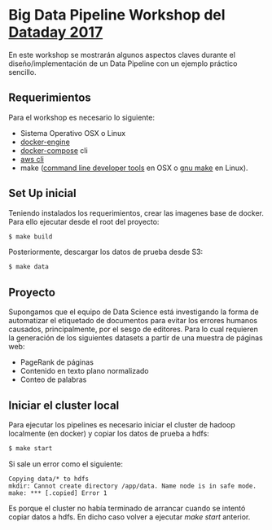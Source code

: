 # Big Data Pipeline Workshop del [Dataday 2017](https://sg.com.mx/dataday/)
En este workshop se mostrarán algunos aspectos claves durante el diseño/implementación de un Data Pipeline con un ejemplo práctico sencillo.


## Requerimientos
Para el workshop es necesario lo siguiente:
* Sistema Operativo OSX o Linux
* [docker-engine](https://docs.docker.com/engine/installation/)
* [docker-compose](https://docs.docker.com/compose/install/) cli
* [aws cli](https://aws.amazon.com/cli/)
* make ([command line developer tools](https://developer.apple.com/downloads/index.action?=command%20line%20tools) en OSX o [gnu make](https://www.gnu.org/software/make/) en Linux).


## Set Up inicial
Teniendo instalados los requerimientos, crear las imagenes base de docker. Para ello ejecutar desde el root del proyecto:
```bash
$ make build
```

Posteriormente, descargar los datos de prueba desde S3:
```bash
$ make data
```


## Proyecto
Supongamos que el equipo de Data Science está investigando la forma de automatizar el etiquetado de documentos para evitar los errores humanos causados, principalmente, por el sesgo de editores. Para lo cual requieren la generación de los siguientes datasets a partir de una muestra de páginas web:

* PageRank de páginas
* Contenido en texto plano normalizado
* Conteo de palabras


## Iniciar el cluster local
Para ejecutar los pipelines es necesario iniciar el cluster de hadoop localmente (en docker) y copiar los datos de prueba a hdfs:
```bash
$ make start
```

Si sale un error como el siguiente:
```
Copying data/* to hdfs
mkdir: Cannot create directory /app/data. Name node is in safe mode.
make: *** [.copied] Error 1
```
Es porque el cluster no había terminado de arrancar cuando se intentó copiar datos a hdfs. En dicho caso volver a ejecutar *make start* anterior.
